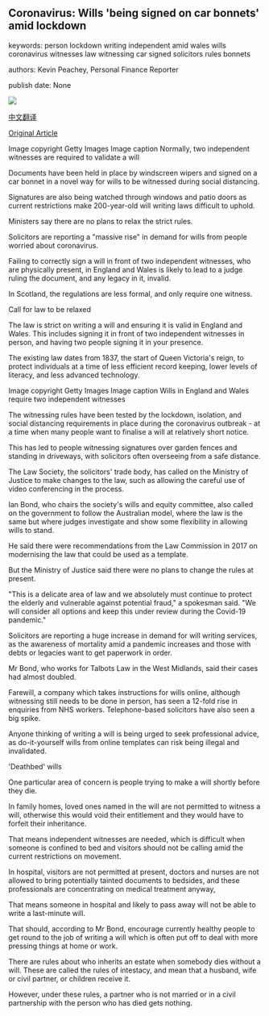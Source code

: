 ## Coronavirus: Wills 'being signed on car bonnets' amid lockdown

keywords: person lockdown writing independent amid wales wills coronavirus witnesses law witnessing car signed solicitors rules bonnets

authors: Kevin Peachey, Personal Finance Reporter

publish date: None

![](https://ichef.bbci.co.uk/news/1024/branded_news/C863/production/_111699215_whatsubject.jpg)

[中文翻译](Coronavirus%3A%20Wills%20%27being%20signed%20on%20car%20bonnets%27%20amid%20lockdown_zh.md)

[Original Article](https://www.bbc.com/news/business-52215141)

Image copyright Getty Images Image caption Normally, two independent witnesses are required to validate a will

Documents have been held in place by windscreen wipers and signed on a car bonnet in a novel way for wills to be witnessed during social distancing.

Signatures are also being watched through windows and patio doors as current restrictions make 200-year-old will writing laws difficult to uphold.

Ministers say there are no plans to relax the strict rules.

Solicitors are reporting a "massive rise" in demand for wills from people worried about coronavirus.

Failing to correctly sign a will in front of two independent witnesses, who are physically present, in England and Wales is likely to lead to a judge ruling the document, and any legacy in it, invalid.

In Scotland, the regulations are less formal, and only require one witness.

Call for law to be relaxed

The law is strict on writing a will and ensuring it is valid in England and Wales. This includes signing it in front of two independent witnesses in person, and having two people signing it in your presence.

The existing law dates from 1837, the start of Queen Victoria's reign, to protect individuals at a time of less efficient record keeping, lower levels of literacy, and less advanced technology.

Image copyright Getty Images Image caption Wills in England and Wales require two independent witnesses

The witnessing rules have been tested by the lockdown, isolation, and social distancing requirements in place during the coronavirus outbreak - at a time when many people want to finalise a will at relatively short notice.

This has led to people witnessing signatures over garden fences and standing in driveways, with solicitors often overseeing from a safe distance.

The Law Society, the solicitors' trade body, has called on the Ministry of Justice to make changes to the law, such as allowing the careful use of video conferencing in the process.

Ian Bond, who chairs the society's wills and equity committee, also called on the government to follow the Australian model, where the law is the same but where judges investigate and show some flexibility in allowing wills to stand.

He said there were recommendations from the Law Commission in 2017 on modernising the law that could be used as a template.

But the Ministry of Justice said there were no plans to change the rules at present.

"This is a delicate area of law and we absolutely must continue to protect the elderly and vulnerable against potential fraud," a spokesman said. "We will consider all options and keep this under review during the Covid-19 pandemic."

Solicitors are reporting a huge increase in demand for will writing services, as the awareness of mortality amid a pandemic increases and those with debts or legacies want to get paperwork in order.

Mr Bond, who works for Talbots Law in the West Midlands, said their cases had almost doubled.

Farewill, a company which takes instructions for wills online, although witnessing still needs to be done in person, has seen a 12-fold rise in enquiries from NHS workers. Telephone-based solicitors have also seen a big spike.

Anyone thinking of writing a will is being urged to seek professional advice, as do-it-yourself wills from online templates can risk being illegal and invalidated.

'Deathbed' wills

One particular area of concern is people trying to make a will shortly before they die.

In family homes, loved ones named in the will are not permitted to witness a will, otherwise this would void their entitlement and they would have to forfeit their inheritance.

That means independent witnesses are needed, which is difficult when someone is confined to bed and visitors should not be calling amid the current restrictions on movement.

In hospital, visitors are not permitted at present, doctors and nurses are not allowed to bring potentially tainted documents to bedsides, and these professionals are concentrating on medical treatment anyway,

That means someone in hospital and likely to pass away will not be able to write a last-minute will.

That should, according to Mr Bond, encourage currently healthy people to get round to the job of writing a will which is often put off to deal with more pressing things at home or work.

There are rules about who inherits an estate when somebody dies without a will. These are called the rules of intestacy, and mean that a husband, wife or civil partner, or children receive it.

However, under these rules, a partner who is not married or in a civil partnership with the person who has died gets nothing.